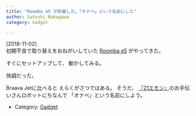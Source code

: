 ```yaml
---
title: "Roomba e5 が到着した。「オナベ」という名前にした"
author: Satoshi Nakagawa
category: Gadget

---
```


[2018-11-02]  
 初期不良で取り替えをおねがいしていた
[Roomba e5](https://store.irobot-jp.com/item/E5.html) がやってきた。

すぐにセットアップして、
動かしてみる。

 快調だった。

 Braava Jetに比べると
えらくがさつではある。
そうだ、
[『21エモン』](https://ja.wikipedia.org/wiki/21%E3%82%A8%E3%83%A2%E3%83%B3#%E3%83%A1%E3%82%A4%E3%83%B3%E3%82%AD%E3%83%A3%E3%83%A9%E3%82%AF%E3%82%BF%E3%83%BC)のお手伝いさんロボットにちなんで
「オナベ」という名前にしよう。

- Category: [Gadget](/categories.html#Gadget)

